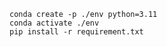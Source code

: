 ```commandline
conda create -p ./env python=3.11
conda activate ./env
pip install -r requirement.txt
```
